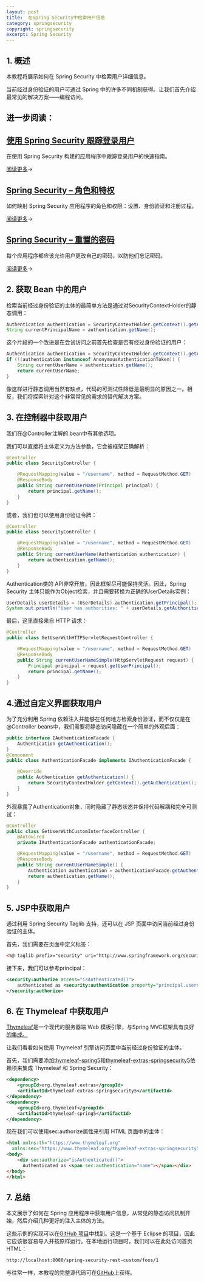 ```yaml
---
layout: post
title:  在Spring Security中检索用户信息
category: springsecurity
copyright: springsecurity
excerpt: Spring Security
---
```


## 1. 概述

本教程将展示如何在 Spring Security 中检索用户详细信息。

当前经过身份验证的用户可通过 Spring 中的许多不同机制获得。让我们首先介绍最常见的解决方案——编程访问。

## 进一步阅读：

## [使用 Spring Security 跟踪登录用户](https://www.baeldung.com/spring-security-track-logged-in-users)

在使用 Spring Security 构建的应用程序中跟踪登录用户的快速指南。

[阅读更多](https://www.baeldung.com/spring-security-track-logged-in-users)→

## [Spring Security – 角色和特权](https://www.baeldung.com/role-and-privilege-for-spring-security-registration)

如何映射 Spring Security 应用程序的角色和权限：设置、身份验证和注册过程。

[阅读更多](https://www.baeldung.com/role-and-privilege-for-spring-security-registration)→

## [Spring Security – 重置的密码](https://www.baeldung.com/spring-security-registration-i-forgot-my-password)

每个应用程序都应该允许用户更改自己的密码，以防他们忘记密码。

[阅读更多](https://www.baeldung.com/spring-security-registration-i-forgot-my-password)→

## 2. 获取 Bean 中的用户

检索当前经过身份验证的主体的最简单方法是通过对SecurityContextHolder的静态调用：

```java
Authentication authentication = SecurityContextHolder.getContext().getAuthentication();
String currentPrincipalName = authentication.getName();
```

这个片段的一个改进是在尝试访问之前首先检查是否有经过身份验证的用户：

```java
Authentication authentication = SecurityContextHolder.getContext().getAuthentication();
if (!(authentication instanceof AnonymousAuthenticationToken)) {
    String currentUserName = authentication.getName();
    return currentUserName;
}
```

像这样进行静态调用当然有缺点，代码的可测试性降低是最明显的原因之一。相反，我们将探索针对这个非常常见的需求的替代解决方案。

## 3. 在控制器中获取用户

我们在@Controller注解的 bean中有其他选项。

我们可以直接将主体定义为方法参数，它会被框架正确解析：

```java
@Controller
public class SecurityController {

    @RequestMapping(value = "/username", method = RequestMethod.GET)
    @ResponseBody
    public String currentUserName(Principal principal) {
        return principal.getName();
    }
}
```

或者，我们也可以使用身份验证令牌：

```java
@Controller
public class SecurityController {

    @RequestMapping(value = "/username", method = RequestMethod.GET)
    @ResponseBody
    public String currentUserName(Authentication authentication) {
        return authentication.getName();
    }
}
```

Authentication类的 API非常开放，因此框架尽可能保持灵活。因此，Spring Security 主体只能作为Object检索，并且需要转换为正确的UserDetails实例：

```java
UserDetails userDetails = (UserDetails) authentication.getPrincipal();
System.out.println("User has authorities: " + userDetails.getAuthorities());
```

最后，这里直接来自 HTTP 请求：

```java
@Controller
public class GetUserWithHTTPServletRequestController {

    @RequestMapping(value = "/username", method = RequestMethod.GET)
    @ResponseBody
    public String currentUserNameSimple(HttpServletRequest request) {
        Principal principal = request.getUserPrincipal();
        return principal.getName();
    }
}
```

## 4.通过自定义界面获取用户

为了充分利用 Spring 依赖注入并能够在任何地方检索身份验证，而不仅仅是在@Controller beans中，我们需要将静态访问隐藏在一个简单的外观后面：

```java
public interface IAuthenticationFacade {
    Authentication getAuthentication();
}
@Component
public class AuthenticationFacade implements IAuthenticationFacade {

    @Override
    public Authentication getAuthentication() {
        return SecurityContextHolder.getContext().getAuthentication();
    }
}
```

外观暴露了Authentication对象，同时隐藏了静态状态并保持代码解耦和完全可测试：

```java
@Controller
public class GetUserWithCustomInterfaceController {
    @Autowired
    private IAuthenticationFacade authenticationFacade;

    @RequestMapping(value = "/username", method = RequestMethod.GET)
    @ResponseBody
    public String currentUserNameSimple() {
        Authentication authentication = authenticationFacade.getAuthentication();
        return authentication.getName();
    }
}
```

## 5. JSP中获取用户

通过利用 Spring Security Taglib 支持，还可以在 JSP 页面中访问当前经过身份验证的主体。

首先，我们需要在页面中定义标签：

```xml
<%@ taglib prefix="security" uri="http://www.springframework.org/security/tags" %>
```

接下来，我们可以参考principal：

```xml
<security:authorize access="isAuthenticated()">
    authenticated as <security:authentication property="principal.username" /> 
</security:authorize>
```

## 6. 在 Thymeleaf 中获取用户

[Thymeleaf](http://www.thymeleaf.org/index.html)是一个现代的服务器端 Web 模板引擎，与Spring MVC框架具有良好[的集成。](https://www.baeldung.com/thymeleaf-in-spring-mvc)

让我们看看如何使用 Thymeleaf 引擎访问页面中当前经过身份验证的主体。

首先，我们需要添加[thymeleaf-spring5](https://search.maven.org/search?q=a:thymeleaf-spring5)和[thymeleaf-extras-springsecurity5](https://search.maven.org/search?q=a:thymeleaf-extras-springsecurity5)依赖项来集成 Thymeleaf 和 Spring Security：

```xml
<dependency>
    <groupId>org.thymeleaf.extras</groupId>
    <artifactId>thymeleaf-extras-springsecurity5</artifactId>
</dependency>
<dependency>
    <groupId>org.thymeleaf</groupId>
    <artifactId>thymeleaf-spring5</artifactId>
</dependency>
```

现在我们可以使用sec:authorize属性来引用 HTML 页面中的主体：

```html
<html xmlns:th="https://www.thymeleaf.org" 
  xmlns:sec="https://www.thymeleaf.org/thymeleaf-extras-springsecurity5">
<body>
    <div sec:authorize="isAuthenticated()">
      Authenticated as <span sec:authentication="name"></span></div>
</body>
</html>
```

## 7. 总结

本文展示了如何在 Spring 应用程序中获取用户信息，从常见的静态访问机制开始，然后介绍几种更好的注入主体的方法。

这些示例的实现可以在[GitHub 项目](https://github.com/eugenp/tutorials/tree/master/spring-security-modules/spring-security-web-rest-custom)中找到。这是一个基于 Eclipse 的项目，因此它应该很容易导入并按原样运行。在本地运行项目时，我们可以在此处访问首页 HTML：

```bash
http://localhost:8080/spring-security-rest-custom/foos/1
```

与往常一样，本教程的完整源代码可在[GitHub](https://github.com/tuyucheng7/taketoday-tutorial4j/tree/master/spring-security-modules)上获得。
